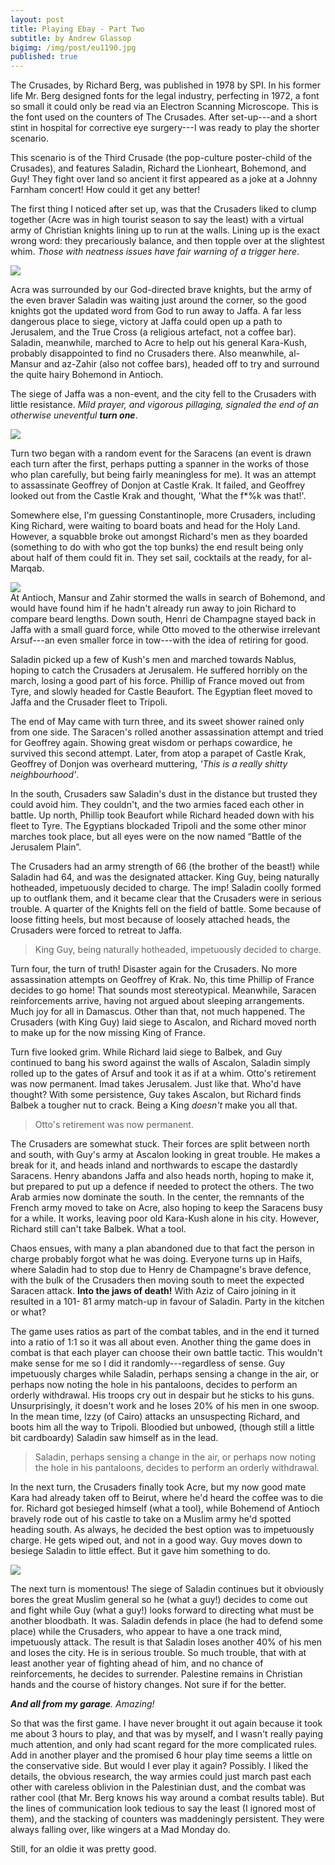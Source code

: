 ```yaml
---
layout: post
title: Playing Ebay - Part Two
subtitle: by Andrew Glassop
bigimg: /img/post/eu1190.jpg
published: true
---
```


The Crusades, by Richard Berg, was published in 1978 by SPI. In his former life Mr. Berg designed fonts for the legal industry, perfecting in 1972, a font so small it could only be read via an Electron Scanning Microscope. This is the font used on the counters of The Crusades. After set-up---and a short stint in hospital for corrective eye surgery---I was ready to play the shorter scenario.

This scenario is of the Third Crusade (the pop-culture poster-child of the Crusades), and features Saladin, Richard the Lionheart, Bohemond, and Guy! They fight over land so ancient it first appeared as a joke at a Johnny Farnham concert! How could it get any better!

The first thing I noticed after set up, was that the Crusaders liked to clump together (Acre was in high tourist season to say the least) with a virtual army of Christian knights lining up to run at the walls. Lining up is the exact wrong word: they precariously balance, and then topple over at the slightest whim. _Those with neatness issues have fair warning of a trigger here_.

<img src="/img/post/cru2_sm.jpg" class="center">

Acra was surrounded by our God-directed brave knights, but the army of the even braver Saladin was waiting just around the corner, so the good knights got the updated word from God to run away to Jaffa. A far less dangerous place to siege, victory at Jaffa could open up a path to Jerusalem, and the True Cross (a religious artefact, not a coffee bar). Saladin, meanwhile, marched to Acre to help out his general Kara-Kush, probably disappointed to find no Crusaders there. Also meanwhile, al-Mansur and az-Zahir (also not coffee bars), headed off to try and surround the quite hairy Bohemond in Antioch.

The siege of Jaffa was a non-event, and the city fell to the Crusaders with little resistance. _Mild prayer, and vigorous pillaging, signaled the end of an otherwise uneventful __turn one___.

<img src="/img/post/cru1.jpg" class="center">

Turn two began with a random event for the Saracens (an event is drawn each turn after the first, perhaps putting a spanner in the works of those who plan carefully, but being fairly meaningless for me). It was an attempt to assassinate Geoffrey of Donjon at Castle Krak. It failed, and Geoffrey looked out from the Castle Krak and thought, 'What the f*%k was that!'.

Somewhere else, I'm guessing Constantinople, more Crusaders, including King Richard, were waiting to board boats and head for the Holy Land. However, a squabble broke out amongst Richard's men as they boarded (something to do with who got the top bunks) the end result being only about half of them could fit in. They set sail, cocktails at the ready, for al-Marqab.

<img src="/img/post/crumap.jpg" class="img-responsive pull-right gap-left gap-top gap-bottom">
<br>
At Antioch, Mansur and Zahir stormed the walls in search of Bohemond, and would have found him if he hadn't already run away to join Richard to compare beard lengths. Down south, Henri de Champagne stayed back in Jaffa with a small guard force, while Otto moved to the otherwise irrelevant Arsuf---an even smaller force in tow---with the idea of retiring for good.

Saladin picked up a few of Kush's men and marched towards Nablus, hoping to catch the Crusaders at Jerusalem. He suffered horribly on the march, losing a good part of his force. Phillip of France moved out from Tyre, and slowly headed for Castle Beaufort. The Egyptian fleet moved to Jaffa and the Crusader fleet to Tripoli. 

The end of May came with turn three, and its sweet shower rained only from one side. The Saracen's rolled another assassination attempt and tried for Geoffrey again. Showing great wisdom or perhaps cowardice, he survived this second attempt. Later, from atop a parapet of Castle Krak, Geoffrey of Donjon was overheard muttering, _'This is a really shitty neighbourhood'_.

In the south, Crusaders saw Saladin's dust in the distance but trusted they could avoid him. They couldn't, and the two armies faced each other in battle. Up north, Phillip took Beaufort while Richard headed down with his fleet to Tyre. The Egyptians blockaded Tripoli and the some other minor marches took place, but all eyes were on the now named “Battle of the Jerusalem Plain”.

The Crusaders had an army strength of 66 (the brother of the beast!) while Saladin had 64, and was the designated attacker. King Guy, being naturally hotheaded, impetuously decided to charge. The imp! Saladin coolly formed up to outflank them, and it became clear that the Crusaders were in serious trouble. A quarter of the Knights fell on the field of battle. Some because of loose fitting heels, but most because of loosely attached heads, the Crusaders were forced to retreat to Jaffa.

> King Guy, being naturally hotheaded, impetuously decided to charge.  

Turn four, the turn of truth! Disaster again for the Crusaders. No more assassination attempts on Geoffrey of Krak. No, this time Phillip of France decides to go home! That sounds most stereotypical. Meanwhile, Saracen reinforcements arrive, having not argued about sleeping arrangements. Much joy for all in Damascus. Other than that, not much happened. The Crusaders (with King Guy) laid siege to Ascalon, and Richard moved north to make up for the now missing King of France.

Turn five looked grim. While Richard laid siege to Balbek, and Guy continued to bang his sword against the walls of Ascalon, Saladin simply rolled up to the gates of Arsuf and took it as if at a whim. Otto's retirement was now permanent. Imad takes Jerusalem. Just like that. Who'd have thought? With some persistence, Guy takes Ascalon, but Richard finds Balbek a tougher nut to crack. Being a King _doesn't_ make you all that.

> Otto's retirement was now permanent.

The Crusaders are somewhat stuck. Their forces are split between north and south, with Guy's army at Ascalon looking in great trouble. He makes a break for it, and heads inland and northwards to escape the dastardly Saracens. Henry abandons Jaffa and also heads north, hoping to make it, but prepared to put up a defence if needed to protect the others. The two Arab armies now dominate the south. In the center, the remnants of the French army moved to take on Acre, also hoping to keep the Saracens busy for a while. It works, leaving poor old Kara-Kush alone in his city. However, Richard still can't take Balbek. What a tool.

Chaos ensues, with many a plan abandoned due to that fact the person in charge probably forgot what he was doing. Everyone turns up in Haifs, where Saladin had to stop due to Henry de Champagne's brave defence, with the bulk of the Crusaders then moving south to meet the expected Saracen attack. **Into the jaws of death!** With Aziz of Cairo joining in it resulted in a 101- 81 army match-up in favour of Saladin. Party in the kitchen or what?

The game uses ratios as part of the combat tables, and in the end it turned into a ratio of 1:1 so it was all about even. Another thing the game does in combat is that each player can choose their own battle tactic. This wouldn't make sense for me so I did it randomly---regardless of sense. Guy impetuously charges while Saladin, perhaps sensing a change in the air, or perhaps now noting the hole in his pantaloons, decides to perform an orderly withdrawal. His troops cry out in despair but he sticks to his guns. Unsurprisingly, it doesn't work and he loses 20% of his men in one swoop. In the mean time, Izzy (of Cairo) attacks an unsuspecting Richard, and boots him all the way to Tripoli. Bloodied but unbowed, (though still a little bit cardboardy) Saladin saw himself as in the lead.

> Saladin, perhaps sensing a change in the air, or perhaps now noting the hole in his pantaloons, decides to perform an orderly withdrawal.

In the next turn, the Crusaders finally took Acre, but my now good mate Kara had already taken off to Beirut, where he'd heard the coffee was to die for. Richard got besieged himself (what a tool), while Bohemend of Antioch bravely rode out of his castle to take on a Muslim army he'd spotted heading south. As always, he decided the best option was to impetuously charge. He gets wiped out, and not in a good way. Guy moves down to besiege Saladin to little effect. But it gave him something to do.

<img src="/img/post/sal.jpg" class="center">

The next turn is momentous! The siege of Saladin continues but it obviously bores the great Muslim general so he (what a guy!) decides to come out and fight while Guy (what a guy!) looks forward to directing what must be another bloodbath. It was. Saladin defends in place (he had to defend some place) while the Crusaders, who appear to have a one track mind, impetuously attack. The result is that Saladin loses another 40% of his men and loses the city. He is in serious trouble. So much trouble, that with at least another year of fighting ahead of him, and no chance of reinforcements, he decides to surrender. Palestine remains in Christian hands and the course of history changes. Not sure if for the better.

_**And all from my garage**. Amazing!_

So that was the first game. I have never brought it out again because it took me about 3 hours to play, and that was by myself, and I wasn't really paying much attention, and only had scant regard for the more complicated rules. Add in another player and the promised 6 hour play time seems a little on the conservative side. But would I ever play it again? Possibly. I liked the details, the obvious research, the way armies could just march past each other with careless oblivion in the Palestinian dust, and the combat was rather cool (that Mr. Berg knows his way around a combat results table). But the lines of communication look tedious to say the least (I ignored most of them), and the stacking of counters was maddeningly persistent. They were always falling over, like wingers at a Mad Monday do.

Still, for an oldie it was pretty good.  
